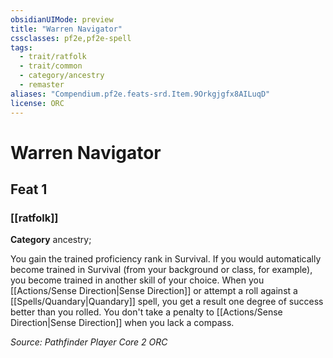 ```yaml
---
obsidianUIMode: preview
title: "Warren Navigator"
cssclasses: pf2e,pf2e-spell
tags:
  - trait/ratfolk
  - trait/common
  - category/ancestry
  - remaster
aliases: "Compendium.pf2e.feats-srd.Item.9Orkgjgfx8AILuqD"
license: ORC
---
```

# Warren Navigator
## Feat 1
### [[ratfolk]]

**Category** ancestry; 




You gain the trained proficiency rank in Survival. If you would automatically become trained in Survival (from your background or class, for example), you become trained in another skill of your choice. When you [[Actions/Sense Direction|Sense Direction]] or attempt a roll against a [[Spells/Quandary|Quandary]] spell, you get a result one degree of success better than you rolled. You don't take a penalty to [[Actions/Sense Direction|Sense Direction]] when you lack a compass.

*Source: Pathfinder Player Core 2*
*ORC*